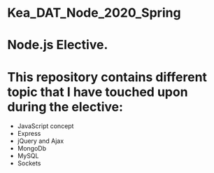 # Kea_DAT_Node_2020_Spring

# Node.js Elective. 
# This repository contains different topic that I have touched upon during the elective:
- JavaScript concept
- Express
- jQuery and Ajax
- MongoDb
- MySQL
- Sockets
